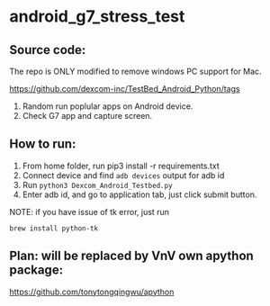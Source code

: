 # android_g7_stress_test

## Source code:
The repo is ONLY modified to remove windows PC support for Mac. 

https://github.com/dexcom-inc/TestBed_Android_Python/tags

1. Random run poplular apps on Android device.
2. Check G7 app and capture screen.

## How to run: 
1. From home folder, run pip3 install -r requirements.txt
2. Connect device and find `adb devices` output for adb id
3. Run
`python3 Dexcom_Android_Testbed.py` 
4. Enter adb id, and go to application tab, just click submit button.

NOTE: if you have issue of tk error, just run

`brew install python-tk`

## Plan: will be replaced by VnV own apython package:

https://github.com/tonytongqingwu/apython
